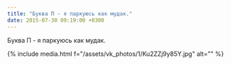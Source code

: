 ```yaml
---
title: "Буква П - я паркуюсь как мудак."
date: 2015-07-30 09:19:00 +0300
---
```


Буква П - я паркуюсь как мудак.

{% include media.html f="/assets/vk_photos/1/Ku2ZZj9y85Y.jpg" alt="" %}
